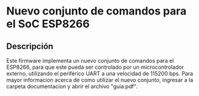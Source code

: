 # Nuevo conjunto de comandos para el SoC ESP8266
## Descripción
Este firmware implementa un nuevo conjunto de comandos para el ESP8266, para que este pueda ser controlado por un microcontrolador externo, utilizando el periférico UART a una velocidad de 115200 bps. 
Para mayor informacion acerca de como utilizar el nuevo conjunto, ingresar a la carpeta documentacion y abrir el archivo "guia.pdf". 
